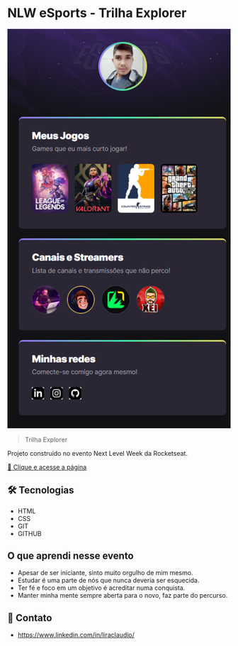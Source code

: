 # NLW eSports - Trilha Explorer

![preview](./.github/preview.png)

> Trilha Explorer

Projeto construído no evento Next Level Week da Rocketseat.

[🔗 Clique e acesse a página](https://claudiolira.github.io/nlw-esports-explorer/)

## 🛠 Tecnologias

- HTML
- CSS
- GIT
- GITHUB

## O que aprendi nesse evento

- Apesar de ser iniciante, sinto muito orgulho de mim mesmo.
- Estudar é uma parte de nós que nunca deveria ser esquecida.
- Ter fé e foco em um objetivo é acreditar numa conquista.
- Manter minha mente sempre aberta para o novo, faz parte do percurso.

## 🙂 Contato

- https://www.linkedin.com/in/liraclaudio/
